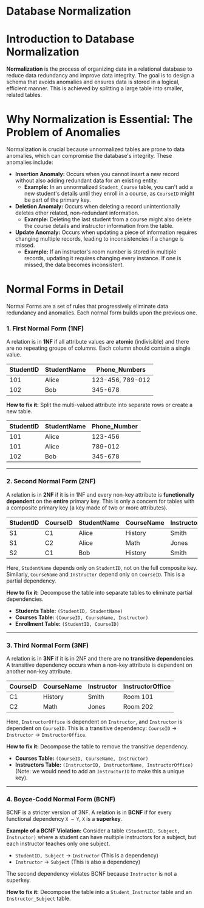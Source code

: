 # Database Normalization

# **Introduction to Database Normalization**

**Normalization** is the process of organizing data in a relational database to reduce data redundancy and improve data integrity. The goal is to design a schema that avoids anomalies and ensures data is stored in a logical, efficient manner. This is achieved by splitting a large table into smaller, related tables.

# **Why Normalization is Essential: The Problem of Anomalies**

Normalization is crucial because unnormalized tables are prone to data anomalies, which can compromise the database's integrity. These anomalies include:

- **Insertion Anomaly:** Occurs when you cannot insert a new record without also adding redundant data for an existing entity.
    - **Example:** In an unnormalized `Student_Course` table, you can't add a new student's details until they enroll in a course, as `CourseID` might be part of the primary key.
- **Deletion Anomaly:** Occurs when deleting a record unintentionally deletes other related, non-redundant information.
    - **Example:** Deleting the last student from a course might also delete the course details and instructor information from the table.
- **Update Anomaly:** Occurs when updating a piece of information requires changing multiple records, leading to inconsistencies if a change is missed.
    - **Example:** If an instructor's room number is stored in multiple records, updating it requires changing every instance. If one is missed, the data becomes inconsistent.

# **Normal Forms in Detail**

Normal Forms are a set of rules that progressively eliminate data redundancy and anomalies. Each normal form builds upon the previous one.

### **1. First Normal Form (1NF)**

A relation is in **1NF** if all attribute values are **atomic** (indivisible) and there are no repeating groups of columns. Each column should contain a single value.

| StudentID | StudentName | Phone_Numbers |
| --- | --- | --- |
| 101 | Alice | 123-456, 789-012 |
| 102 | Bob | 345-678 |

**How to fix it:** Split the multi-valued attribute into separate rows or create a new table.

| StudentID | StudentName | Phone_Number |
| --- | --- | --- |
| 101 | Alice | 123-456 |
| 101 | Alice | 789-012 |
| 102 | Bob | 345-678 |

---

### **2. Second Normal Form (2NF)**

A relation is in **2NF** if it is in 1NF and every non-key attribute is **functionally dependent** on the **entire** primary key. This is only a concern for tables with a composite primary key (a key made of two or more attributes).

| StudentID | CourseID | StudentName | CourseName | Instructor |
| --- | --- | --- | --- | --- |
| S1 | C1 | Alice | History | Smith |
| S1 | C2 | Alice | Math | Jones |
| S2 | C1 | Bob | History | Smith |

Here, `StudentName` depends only on `StudentID`, not on the full composite key. Similarly, `CourseName` and `Instructor` depend only on `CourseID`. This is a partial dependency.

**How to fix it:** Decompose the table into separate tables to eliminate partial dependencies.

- **Students Table:** `(StudentID, StudentName)`
- **Courses Table:** `(CourseID, CourseName, Instructor)`
- **Enrollment Table:** `(StudentID, CourseID)`

---

### **3. Third Normal Form (3NF)**

A relation is in **3NF** if it is in 2NF and there are no **transitive dependencies**. A transitive dependency occurs when a non-key attribute is dependent on another non-key attribute.

| CourseID | CourseName | Instructor | InstructorOffice |
| --- | --- | --- | --- |
| C1 | History | Smith | Room 101 |
| C2 | Math | Jones | Room 202 |

Here, `InstructorOffice` is dependent on `Instructor`, and `Instructor` is dependent on `CourseID`. This is a transitive dependency: `CourseID` → `Instructor` → `InstructorOffice`.

**How to fix it:** Decompose the table to remove the transitive dependency.

- **Courses Table:** `(CourseID, CourseName, Instructor)`
- **Instructors Table:** `(InstructorID, InstructorName, InstructorOffice)` (Note: we would need to add an `InstructorID` to make this a unique key).

---

### **4. Boyce-Codd Normal Form (BCNF)**

BCNF is a stricter version of 3NF. A relation is in **BCNF** if for every functional dependency `X → Y`, `X` is a **superkey**.

**Example of a BCNF Violation:**
Consider a table `(StudentID, Subject, Instructor)` where a student can have multiple instructors for a subject, but each instructor teaches only one subject.

- `StudentID, Subject` → `Instructor` (This is a dependency)
- `Instructor` → `Subject` (This is also a dependency)

The second dependency violates BCNF because `Instructor` is not a superkey.

**How to fix it:** Decompose the table into a `Student_Instructor` table and an `Instructor_Subject` table.
